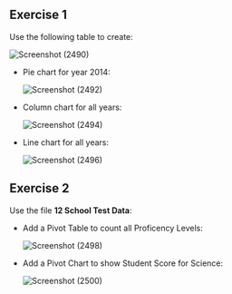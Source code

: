 ## Exercise 1
Use the following table to create:

![Screenshot (2490)](https://github.com/mk-duong/learning-materials/assets/151535478/6ae90af9-f5ae-4246-8c30-5a3487897113)

- Pie chart for year 2014:

  ![Screenshot (2492)](https://github.com/mk-duong/learning-materials/assets/151535478/fb5839ab-fa57-46a4-8939-d5981db7ae27)

- Column chart for all years:

  ![Screenshot (2494)](https://github.com/mk-duong/learning-materials/assets/151535478/153c21d9-2afe-46d1-8749-02bce3ace333)

- Line chart for all years:

  ![Screenshot (2496)](https://github.com/mk-duong/learning-materials/assets/151535478/0902d227-e96d-4ce3-a7e4-a2232af6b585)

## Exercise 2
Use the file **12 School Test Data**:

- Add a Pivot Table to count all Proficency Levels:

  ![Screenshot (2498)](https://github.com/mk-duong/learning-materials/assets/151535478/4d1127e8-8ee0-4567-8709-a2e06207cb45)

- Add a Pivot Chart to show Student Score for Science:

  ![Screenshot (2500)](https://github.com/mk-duong/learning-materials/assets/151535478/0f2e4ab3-e02b-474d-b969-9e614cba2cce)
